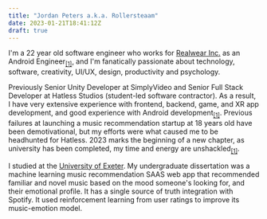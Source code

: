 ```yaml
---
title: "Jordan Peters a.k.a. Rollersteaam"
date: 2023-01-21T18:41:12Z
draft: true
---
```


I'm a 22 year old software engineer who works for [Realwear Inc.](https://www.realwear.com/) as an Android Engineer<sub>[[1]](/blogs/whoami/)</sub>, and I'm fanatically passionate about technology, software, creativity, UI/UX, design, productivity and psychology.

Previously Senior Unity Developer at SimplyVideo and Senior Full Stack Developer at Hatless Studios (student-led software contractor). As a result, I have very extensive experience with frontend, backend, game, and XR app development, and good experience with Android development<sub>[[1]](/blogs/whoami/)</sub>. Previous failures at launching a music recommendation startup at 18 years old have been demotivational, but my efforts were what caused me to be headhunted for Hatless. 2023 marks the beginning of a new chapter, as university has been completed, my time and energy are unshackled<sub>[[1]](/blogs/whoami/)</sub>.

I studied at the [University of Exeter](https://www.exeter.ac.uk/study/undergraduate/). My undergraduate dissertation was a machine learning music recommendation SAAS web app that recommended familiar and novel music based on the mood someone's looking for, and their emotional profile. It has a single source of truth integration with Spotify. It used reinforcement learning from user ratings to improve its music-emotion model.


